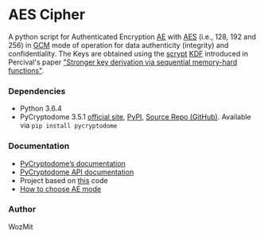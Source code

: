 # AES Cipher
A python script for Authenticated Encryption [AE](https://en.wikipedia.org/wiki/Authenticated_encryption) with [AES](https://es.wikipedia.org/wiki/Advanced_Encryption_Standard) (i.e., 128, 192 and 256) in [GCM](https://en.wikipedia.org/wiki/Galois/Counter_Mode) mode of operation for data authenticity (integrity) and confidentiality. The Keys are obtained using the [scrypt](https://en.wikipedia.org/wiki/Scrypt) [KDF](https://en.wikipedia.org/wiki/Key_derivation_function) introduced in Percival's paper ["Stronger key derivation via sequential memory-hard functions"](http://www.tarsnap.com/scrypt/scrypt.pdf).

### Dependencies
* Python 3.6.4
* PyCryptodome 3.5.1 [official site](http://pycryptodome.readthedocs.io/en/latest/src/introduction.html), [PyPI](https://pypi.python.org/pypi/pycryptodome), [Source Repo (GitHub)](https://github.com/Legrandin/pycryptodome). Available via `pip install pycryptodome`

### Documentation
* [PyCryptodome’s documentation](https://www.pycryptodome.org/en/latest/)
* [PyCryptodome API documentation](http://pycryptodome.readthedocs.io/en/latest/src/api.html)
* Project based on [this](https://github.com/wolf43/AES-GCM-example) code
* [How to choose AE mode](https://blog.cryptographyengineering.com/2012/05/19/how-to-choose-authenticated-encryption/)

### Author
WozMit